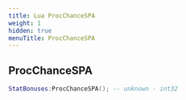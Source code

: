 ```yaml
---
title: Lua ProcChanceSPA
weight: 1
hidden: true
menuTitle: ProcChanceSPA
---
```

## ProcChanceSPA
```lua
StatBonuses:ProcChanceSPA(); -- unknown - int32
```